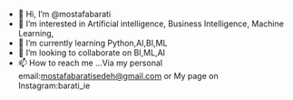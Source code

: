 - 👋 Hi, I’m @mostafabarati
- 👀 I’m interested in Artificial intelligence, Business Intelligence, Machine Learning, 
- 🌱 I’m currently learning Python,AI,BI,ML
- 💞️ I’m looking to collaborate on BI,ML,AI
- 📫 How to reach me ...Via my personal email:mostafabaratisedeh@gmail.com or My page on Instagram:barati_ie

<!---
 is a ✨ special ✨ repository because its `README.md` (this file) appears on your GitHub profile.
You can click the Preview link to take a look at your changes.
--->
